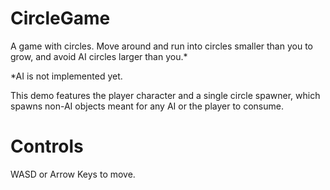 # CircleGame
A game with circles. Move around and run into circles smaller than you to grow, and avoid AI circles larger than you.\*

\*AI is not implemented yet.


This demo features the player character and a single circle spawner, which spawns non-AI objects meant for any AI or the player to consume.

# Controls
WASD or Arrow Keys to move.
